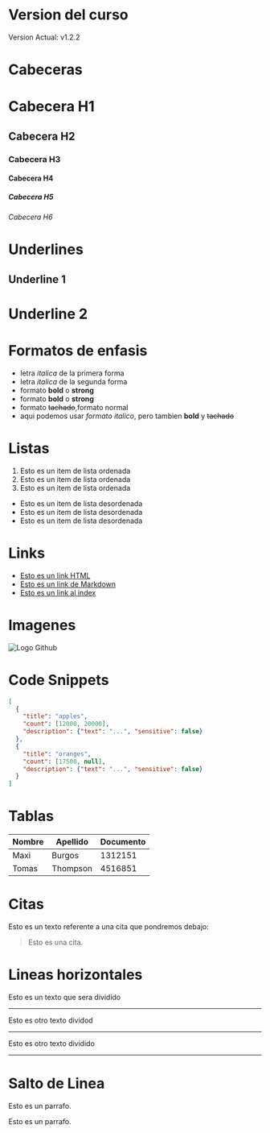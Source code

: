 # Version del curso
Version Actual: v1.2.2


# Cabeceras
# Cabecera H1
## Cabecera H2
### Cabecera H3
#### Cabecera H4
##### Cabecera H5
###### Cabecera H6

# Underlines
Underline 1
-----------
Underline 2
============

# Formatos de enfasis
- letra *italica* de la primera forma
- letra _italica_ de la segunda forma
- formato **bold** o **strong**
- formato __bold__ o __strong__ 
- formato ~~tachado~~,formato normal
- aqui podemos usar *formato italico*, pero tambien **bold** y ~~tachado~~

# Listas
1. Esto es un item de lista ordenada
1. Esto es un item de lista ordenada
1. Esto es un item de lista ordenada

- Esto es un item de lista desordenada
- Esto es un item de lista desordenada
- Esto es un item de lista desordenada

# Links
- <a href="http://www.google.com">Esto es un link HTML</a>
- [Esto es un link de Markdown](http://www.google.com)
- [Esto es un link al index](index.html)
# Imagenes
![Logo Github](https://github.githubassets.com/images/modules/logos_page/GitHub-Mark.png)

# Code Snippets
```JSON
[
  {
    "title": "apples",
    "count": [12000, 20000],
    "description": {"text": "...", "sensitive": false}
  },
  {
    "title": "oranges",
    "count": [17500, null],
    "description": {"text": "...", "sensitive": false}
  }
]
```
# Tablas
| Nombre | Apellido | Documento |
| ------ | -------- | --------- |
| Maxi | Burgos | 1312151 |
| Tomas | Thompson | 4516851 |

# Citas 
Esto es un texto referente a una cita que pondremos debajo:
> Esto es una cita.

# Lineas horizontales
Esto es un texto que sera dividido

---
Esto es otro texto dividod

***
Esto es otro texto dividido

___

# Salto de Linea
Esto es un parrafo.

Esto es un parrafo.
